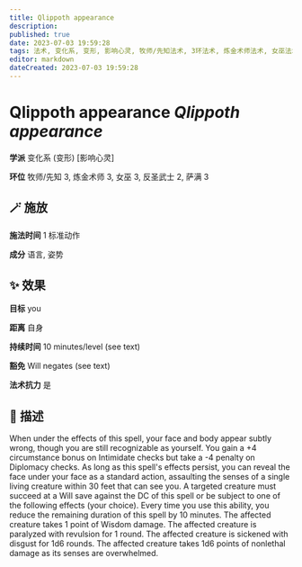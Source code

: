 ```yaml
---
title: Qlippoth appearance
description: 
published: true
date: 2023-07-03 19:59:28
tags: 法术, 变化系, 变形, 影响心灵, 牧师/先知法术, 3环法术, 炼金术师法术, 女巫法术, 反圣武士法术, 2环法术, 萨满法术
editor: markdown
dateCreated: 2023-07-03 19:59:28
---
```


# **Qlippoth appearance** *Qlippoth appearance*

**学派** 变化系 (变形) \[影响心灵\] 

**环位** 牧师/先知 3, 炼金术师 3, 女巫 3, 反圣武士 2, 萨满 3

## 🪄 施放

**施法时间** 1 标准动作

**成分** 语言, 姿势

## ✨ 效果 

**目标** you 

**距离** 自身  

**持续时间** 10 minutes/level (see text) 

**豁免** Will negates (see text)

**法术抗力** 是

## 📖 描述

When under the effects of this spell, your face and body appear subtly wrong, though you are still recognizable as yourself. You gain a +4 circumstance bonus on Intimidate checks but take a -4 penalty on Diplomacy checks. As long as this spell's effects persist, you can reveal the face under your face as a standard action, assaulting the senses of a single living creature within 30 feet that can see you. A targeted creature must succeed at a Will save against the DC of this spell or be subject to one of the following effects (your choice). Every time you use this ability, you reduce the remaining duration of this spell by 10 minutes.   The affected creature takes 1 point of Wisdom damage.   The affected creature is paralyzed with revulsion for 1 round.   The affected creature is sickened with disgust for 1d6 rounds.   The affected creature takes 1d6 points of nonlethal damage as its senses are overwhelmed.
    